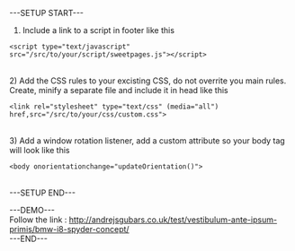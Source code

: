 ---SETUP START---<br>

1) Include a link to a script in footer like this<br>
<pre><code>&lt;script type="text/javascript" src="/src/to/your/script/sweetpages.js"&gt;&lt/script&gt;</code></pre>
 <br>
2) Add the CSS rules to your excisting CSS, do not overrite you main rules. Create, minify a separate file and include it in head like this
<br>
<pre><code>&lt;link rel="stylesheet" type="text/css" (media="all") href,src="/src/to/your/css/custom.css"&gt;</code></pre>
<br>
3) Add a window rotation listener, add a custom attribute so your body tag will look like this
<pre><code>&lt;body onorientationchange="updateOrientation()"&gt;</code></pre>
<br>
---SETUP END---

---DEMO---
<br>
Follow the link : http://andrejsgubars.co.uk/test/vestibulum-ante-ipsum-primis/bmw-i8-spyder-concept/
<br>
---END---